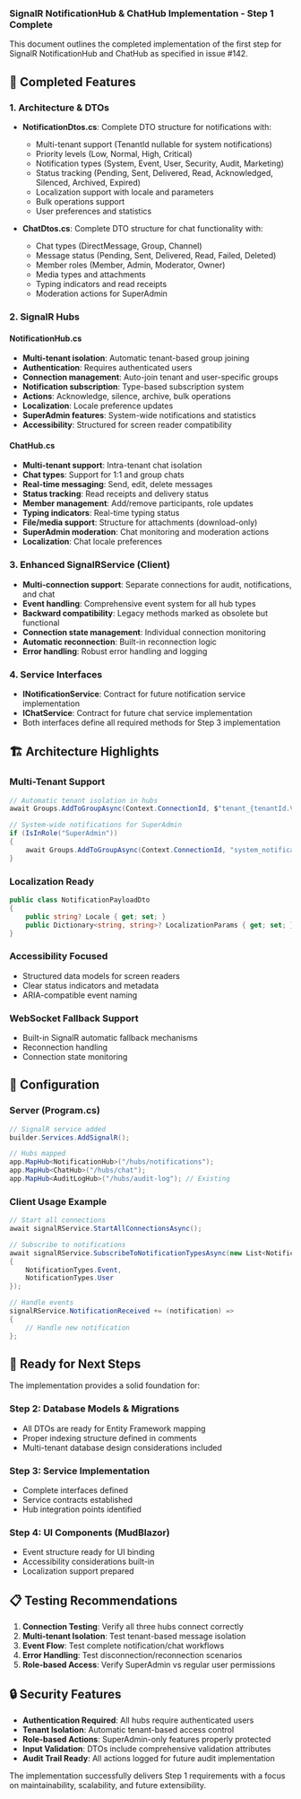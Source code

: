 ### SignalR NotificationHub & ChatHub Implementation - Step 1 Complete

This document outlines the completed implementation of the first step for SignalR NotificationHub and ChatHub as specified in issue #142.

## 🎯 Completed Features

### 1. Architecture & DTOs
- **NotificationDtos.cs**: Complete DTO structure for notifications with:
  - Multi-tenant support (TenantId nullable for system notifications)
  - Priority levels (Low, Normal, High, Critical)
  - Notification types (System, Event, User, Security, Audit, Marketing)
  - Status tracking (Pending, Sent, Delivered, Read, Acknowledged, Silenced, Archived, Expired)
  - Localization support with locale and parameters
  - Bulk operations support
  - User preferences and statistics

- **ChatDtos.cs**: Complete DTO structure for chat functionality with:
  - Chat types (DirectMessage, Group, Channel)
  - Message status (Pending, Sent, Delivered, Read, Failed, Deleted)
  - Member roles (Member, Admin, Moderator, Owner)
  - Media types and attachments
  - Typing indicators and read receipts
  - Moderation actions for SuperAdmin

### 2. SignalR Hubs

#### NotificationHub.cs
- **Multi-tenant isolation**: Automatic tenant-based group joining
- **Authentication**: Requires authenticated users
- **Connection management**: Auto-join tenant and user-specific groups
- **Notification subscription**: Type-based subscription system
- **Actions**: Acknowledge, silence, archive, bulk operations
- **Localization**: Locale preference updates
- **SuperAdmin features**: System-wide notifications and statistics
- **Accessibility**: Structured for screen reader compatibility

#### ChatHub.cs  
- **Multi-tenant support**: Intra-tenant chat isolation
- **Chat types**: Support for 1:1 and group chats
- **Real-time messaging**: Send, edit, delete messages
- **Status tracking**: Read receipts and delivery status
- **Member management**: Add/remove participants, role updates
- **Typing indicators**: Real-time typing status
- **File/media support**: Structure for attachments (download-only)
- **SuperAdmin moderation**: Chat monitoring and moderation actions
- **Localization**: Chat locale preferences

### 3. Enhanced SignalRService (Client)
- **Multi-connection support**: Separate connections for audit, notifications, and chat
- **Event handling**: Comprehensive event system for all hub types
- **Backward compatibility**: Legacy methods marked as obsolete but functional
- **Connection state management**: Individual connection monitoring
- **Automatic reconnection**: Built-in reconnection logic
- **Error handling**: Robust error handling and logging

### 4. Service Interfaces
- **INotificationService**: Contract for future notification service implementation
- **IChatService**: Contract for future chat service implementation
- Both interfaces define all required methods for Step 3 implementation

## 🏗️ Architecture Highlights

### Multi-Tenant Support
```csharp
// Automatic tenant isolation in hubs
await Groups.AddToGroupAsync(Context.ConnectionId, $"tenant_{tenantId.Value}");

// System-wide notifications for SuperAdmin
if (IsInRole("SuperAdmin"))
{
    await Groups.AddToGroupAsync(Context.ConnectionId, "system_notifications");
}
```

### Localization Ready
```csharp
public class NotificationPayloadDto
{
    public string? Locale { get; set; }
    public Dictionary<string, string>? LocalizationParams { get; set; }
}
```

### Accessibility Focused
- Structured data models for screen readers
- Clear status indicators and metadata
- ARIA-compatible event naming

### WebSocket Fallback Support
- Built-in SignalR automatic fallback mechanisms
- Reconnection handling
- Connection state monitoring

## 🔧 Configuration

### Server (Program.cs)
```csharp
// SignalR service added
builder.Services.AddSignalR();

// Hubs mapped
app.MapHub<NotificationHub>("/hubs/notifications");
app.MapHub<ChatHub>("/hubs/chat");
app.MapHub<AuditLogHub>("/hubs/audit-log"); // Existing
```

### Client Usage Example
```csharp
// Start all connections
await signalRService.StartAllConnectionsAsync();

// Subscribe to notifications
await signalRService.SubscribeToNotificationTypesAsync(new List<NotificationTypes> 
{ 
    NotificationTypes.Event, 
    NotificationTypes.User 
});

// Handle events
signalRService.NotificationReceived += (notification) => 
{
    // Handle new notification
};
```

## 🚀 Ready for Next Steps

The implementation provides a solid foundation for:

### Step 2: Database Models & Migrations
- All DTOs are ready for Entity Framework mapping
- Proper indexing structure defined in comments
- Multi-tenant database design considerations included

### Step 3: Service Implementation
- Complete interfaces defined
- Service contracts established
- Hub integration points identified

### Step 4: UI Components (MudBlazor)
- Event structure ready for UI binding
- Accessibility considerations built-in
- Localization support prepared

## 📋 Testing Recommendations

1. **Connection Testing**: Verify all three hubs connect correctly
2. **Multi-tenant Isolation**: Test tenant-based message isolation
3. **Event Flow**: Test complete notification/chat workflows
4. **Error Handling**: Test disconnection/reconnection scenarios
5. **Role-based Access**: Verify SuperAdmin vs regular user permissions

## 🔒 Security Features

- **Authentication Required**: All hubs require authenticated users
- **Tenant Isolation**: Automatic tenant-based access control
- **Role-based Actions**: SuperAdmin-only features properly protected
- **Input Validation**: DTOs include comprehensive validation attributes
- **Audit Trail Ready**: All actions logged for future audit implementation

The implementation successfully delivers Step 1 requirements with a focus on maintainability, scalability, and future extensibility.